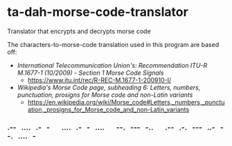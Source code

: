 # ta-dah-morse-code-translator

<!-- 
Using this link to format this readme:
https://docs.github.com/en/get-started/writing-on-github/getting-started-with-writing-and-formatting-on-github/basic-writing-and-formatting-syntax
-->


Translator that encrypts and decrypts morse code

The characters-to-morse-code translation used in this program are based off:

- *International Telecommunication Union's: Recommendation ITU-R M.1677-1 (10/2009) - Section 1 Morse Code Signals*
  - https://www.itu.int/rec/R-REC-M.1677-1-200910-I/
- *Wikipedia's Morse Code page, subheading 6: Letters, numbers, punctuation, prosigns for Morse code and non-Latin variants* 
  - https://en.wikipedia.org/wiki/Morse_code#Letters,_numbers,_punctuation,_prosigns_for_Morse_code_and_non-Latin_variants


### .--&nbsp;&nbsp;&nbsp;....&nbsp;&nbsp;&nbsp;.-&nbsp;&nbsp;&nbsp;-&nbsp;&nbsp;&nbsp;&nbsp;&nbsp;&nbsp;&nbsp;....&nbsp;&nbsp;&nbsp;.-&nbsp;&nbsp;&nbsp;-&nbsp;&nbsp;&nbsp;....&nbsp;&nbsp;&nbsp;&nbsp;&nbsp;&nbsp;&nbsp;--.&nbsp;&nbsp;&nbsp;---&nbsp;&nbsp;&nbsp;-..&nbsp;&nbsp;&nbsp;&nbsp;&nbsp;&nbsp;&nbsp;.--&nbsp;&nbsp;&nbsp;.-.&nbsp;&nbsp;&nbsp;---&nbsp;&nbsp;&nbsp;..-&nbsp;&nbsp;&nbsp;--.&nbsp;&nbsp;&nbsp;....&nbsp;&nbsp;&nbsp;-